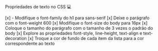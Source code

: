 Propriedades de texto no CSS 💻

[x] - Modifique o font-family do h1 para sans-serif
[x] Deixe o parágrafo com o font-weight 600
[x] Modifique o font-size do body para 16px
[x] Coloque o tamanho do parágrafo com o tamanho de 3 vezes o padrão do body
[x] Explore as propriedades font-style, line-height, text-align e text-decoration
[x] Troque a cor de fundo de cada item da lista para a cor correspondente ao texto